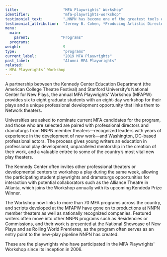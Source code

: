 ```yaml
---
title:                    "MFA Playwrights’ Workshop"
identifier:               "mfa-playwrights-workshop"
testimonial_text:         "…NNPN has become one of the greatest tools of advocacy -- and possibility -- for getting work out into the world. The work of (NNPN) is critical for adding a new branch to the tree of how exciting new theatrical work gets produced in the US."
testimonial_attribution:  "Jeremy B. Cohen, *Producing Artistic Director, The Playwrights' Center*"
menu:
  main:
    parent:              "Programs"
  programs:
weight:                   9
type:                     "programs"
current_label:            "2019 MFA Playwrights"
past_label:               "Alumni MFA Playwrights"
related:
- MFA Playwrights’ Workshop
---
```


<span class="lead-in">A partnership between the Kennedy Center Education Department (the American College Theatre Festival) and Stanford University’s National Center for New Plays, the annual MFA Playwrights’ Workshop (MFAPW) provides six to eight graduate students with an eight-day workshop for their plays and a unique professional development opportunity that links them to Network theaters.</span>

Universities are asked to nominate current MFA candidates for the program, and those who are selected are paired with professional directors and dramaturgs from NNPN member theaters—recognized leaders with years of experience in the development of new work—and Washington, DC-based professional actors. The process gives young writers an education in professional play development, unparalleled mentorship in the creation of their work, and a valuable entrée to some of the country’s most vital new play theaters.

The Kennedy Center often invites other professional theaters or developmental centers to workshop a play during the same week, allowing the participating student playwrights and dramaturgs opportunities for interaction with potential collaborators such as the Alliance Theatre in Atlanta, which joins the Workshop annually with its upcoming Kendeda Prize Winner.

The Workshop now links to more than 70 MFA programs across the country, and scripts developed at the MFAPW have gone on to productions at NNPN member theaters as well as nationally recognized companies. Featured writers often move into other NNPN programs such as Residencies or Commissions, and their work is presented at the National Showcase of New Plays and as Rolling World Premieres, as the program often serves as an entry point to the new-play pipeline NNPN has created.

These are the playwrights who have participated in the MFA Playwrights' Workshop since its inception in 2006.
